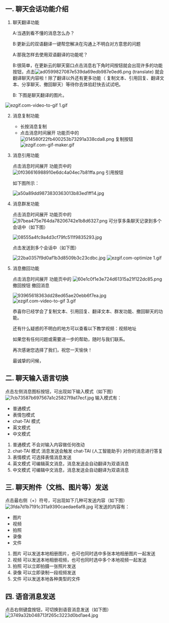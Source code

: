 ## 一. 聊天会话功能介绍

1. 聊天翻译功能

   A:当遇到看不懂的消息怎么办？

   B:更新云的双语翻译一键帮您解决在沟通上不明白对方意思的问题

   A:那我怎样去使用双语翻译的功能呢？

   B:很简单，在更新云的聊天窗口点击消息右下角时间按钮就会出现许多的功能按钮，点击![ad0599827087e539da69edb987e0ed6.png](https://s2.loli.net/2023/09/01/STRiE72FCrLGZn8.png) (translate) 就会翻译聊天内容啦！除了翻译以外还有更多功能（ 复制文本、引用回复、翻译文本、分享聊天、撤回聊天）等待你去体验赶快去试试吧。

   B: 下图是聊天翻译的图片。

![ezgif.com-video-to-gif _1_.gif](https://s2.loli.net/2023/09/01/A4JvN3a9W2gCPQh.gif)

2. 消息复制功能

   * 长按消息复制
   * 点击消息时间展开 功能页中的 ![014580f22fb400253b73291a338cda8.png](https://s2.loli.net/2023/09/01/ktMb8yLe3jIrcEg.png) 复制按钮
   ![ezgif.com-gif-maker.gif](https://s2.loli.net/2023/09/01/OdfPT3BIFs9uHW2.gif)
3. 消息引用功能

   点击消息时间展开 功能页中的  ![0f036616988910e6dc4a04ec7b81ffa.png](https://s2.loli.net/2023/09/01/eGX14lih6PDMCnu.png) 引用按钮

   如下图所示：

   ![a50a89dd9873830363013b83ed1ff14.jpg](https://s2.loli.net/2023/09/01/t13XEz7KFIi9bhq.jpg)

   

4. 消息群发功能

   点击消息时间展开 功能页中的 ![97bea475e764da78206742e1b8d6327.png](https://s2.loli.net/2023/09/01/RSzwvHuhGadEP9C.png)  可分享多条聊天记录到多个会话中（如下图）

   ![08555a4fc9a4d3cf79fc511f9835293.jpg](https://s2.loli.net/2023/09/01/1xSXft6rqzu7gRk.jpg)

    点击发送到多个会话中（如下图）

   ![22ba0357f9d0af1b3d8509b3c23cdbc.jpg](https://s2.loli.net/2023/09/01/UjsXP4efCcTY8qn.jpg)
   ![ezgif.com-optimize _1_.gif](https://s2.loli.net/2023/09/01/nHSjI5QfTLvAwR7.gif)
   

5. 消息撤回功能

   点击消息时间展开 功能页中的 ![60e1c0f1e3e724d61315a21f122dc85.png](https://s2.loli.net/2023/09/01/dSU4rIHmYzblxVo.png) 撤回按钮 撤回消息

   ![93965618363dd28ed65ae20ebb6f7ea.jpg](https://s2.loli.net/2023/09/01/yOtVuzQc6bGExiq.jpg)
   ![ezgif.com-video-to-gif _3_.gif](https://s2.loli.net/2023/09/01/HvLwhlqcp4JrOEf.gif)
   
   恭喜你已经学会了复制文本、引用回复、翻译文本、群发功能、撤回聊天的功能。

   还有什么疑惑的不明白的地方可以查看以下教学视频：视频地址

   如果您有任何问题或需要进一步的帮助，随时与我们联系。

   再次感谢您选择了我们，祝您一天愉快！

   最诚挚的问候，

## 二. 聊天输入语言切换
点击左侧消息图标按钮，可出现如下输入模式（如下图）
![7cb73587b697567a1c25827f9a17ecf.jpg](https://s2.loli.net/2023/09/01/jd1PAacWHFInsVG.jpg)
   输入模式有：
   * 普通模式
   * 表情包模式
   * chat-TAl 模式
   * 英文模式
   * 中文模式
1. 普通模式
   不会对输入内容做任何改动
2. chat-TAl 模式
   消息发送会触发 chat-TAl (人工智能助手) 对你的消息进行答复
3. 表情模式
   可选择表情消息发送
4. 英文模式
   可编辑英文消息，消息发送会自动翻译为双语消息
5. 中文模式
   可编辑中文消息，消息发送会自动翻译为双语消息

## 三. 聊天附件（文档、图片等）发送
点击最右侧（+）符号，可出现如下几种可发送内容（如下图）
![3fda7d1b7191c311a9390caedae6af8.jpg](https://s2.loli.net/2023/09/01/H6JO9EQ54w3LBYx.jpg)
   可发送的内容有：
   * 图片
   * 视频
   * 拍照
   * 录像
   * 文件

1. 图片
   可以发送本地相册图片，也可也同时选中多张本地相册图片一起发送
2. 视频
   可以发送本地相册视频，也可也同时选中多个本地视频一起发送
3. 拍照
   可以立即拍摄一张照片发送
4. 录像
   可以立即录制一段视频发送
5. 文件
   可以发送本地各种类型的文件

## 四. 语音消息发送
点击右侧键盘按钮，可切换到语音消息发送（如下图）
![3749a32b048713f265c3223d0bd1ae4.jpg](https://s2.loli.net/2023/09/01/h3gZHSLjfY6IMpc.jpg)





